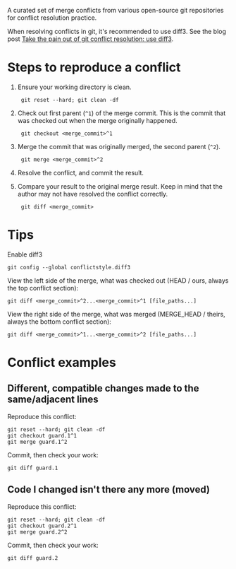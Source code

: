 A curated set of merge conflicts from various open-source git repositories for conflict resolution practice.

When resolving conflicts in git, it's recommended to use diff3.
See the blog post [Take the pain out of git conflict resolution: use diff3][blog].

[blog]: https://blog.nilbus.com/take-the-pain-out-of-git-conflict-resolution-use-diff3/

Steps to reproduce a conflict
=============================

1. Ensure your working directory is clean.

        git reset --hard; git clean -df

2. Check out first parent (`^1`) of the merge commit. This is the commit that was checked out when the merge originally happened.

        git checkout <merge_commit>^1

3. Merge the commit that was originally merged, the second parent (`^2`).

        git merge <merge_commit>^2

4. Resolve the conflict, and commit the result.

5. Compare your result to the original merge result. Keep in mind that the author may not have resolved the conflict correctly.

        git diff <merge_commit>


Tips
====

Enable diff3

    git config --global conflictstyle.diff3

View the left side of the merge, what was checked out (HEAD / ours, always the top conflict section):

    git diff <merge_commit>^2...<merge_commit>^1 [file_paths...]

View the right side of the merge, what was merged (MERGE_HEAD / theirs, always the bottom conflict section):

    git diff <merge_commit>^1...<merge_commit>^2 [file_paths...]

Conflict examples
=================

Different, compatible changes made to the same/adjacent lines
-------------------------------------------------------------

Reproduce this conflict:

    git reset --hard; git clean -df
    git checkout guard.1^1
    git merge guard.1^2

Commit, then check your work:

    git diff guard.1

<!-- Lines added to the same location; you determine order -->
<!-- ----------------------------------------------------- -->

<!-- Changes with the same intent -->
<!-- ---------------------------- -->

<!-- Apply a branch's intent to lines that didn't exist in the common ancestor -->
<!-- ------------------------------------------------------------------------- -->

<!-- Code I changed isn't there any more (removed) -->
<!-- --------------------------------------------- -->

Code I changed isn't there any more (moved)
-------------------------------------------

Reproduce this conflict:

    git reset --hard; git clean -df
    git checkout guard.2^1
    git merge guard.2^2

Commit, then check your work:

    git diff guard.2

<!-- A changed file was deleted on the other merge parent -->
<!-- ---------------------------------------------------- -->

<!-- A local variable I referenced was renamed -->
<!-- ----------------------------------------- -->

<!-- A distant method I called was refactored away / removed -->
<!-- ------------------------------------------------------- -->

<!-- A library I made a new use of was replaced with another -->
<!-- ------------------------------------------------------- -->

<!-- Rebase a merge, which results in conflicts -->
<!-- ------------------------------------------ -->

<!-- Review a simple merge conflict resolution that was done correctly -->
<!-- ----------------------------------------------------------------- -->

<!-- Indentation level change -->
<!-- ------------------------ -->

<!-- Review a merge conflict resolution that was done incorrectly -->
<!-- ------------------------------------------------------------ -->

<!-- We come up with a different resolution; both are correct -->
<!-- -------------------------------------------------------- -->

<!-- We come up with a different resolution; we discover a mistake in the pushed resolution -->
<!-- -------------------------------------------------------------------------------------- -->

<!-- Massive size: Many adjacent hunks, and compared code seems unrelated -->
<!-- -------------------------------------------------------------------- -->

<!-- DOS/UNIX line endings swapped unintentionally -->
<!-- --------------------------------------------- -->

<!-- Criss-cross merge scenario -->
<!-- -------------------------- -->

<!-- Recovering from a bad merge -->
<!-- --------------------------- -->

<!-- Recovering from committed conflict markers -->
<!-- ------------------------------------------ -->

<!-- Easiest to check out file using --ours / --theirs, then apply the other change -->
<!-- ------------------------------------------------------------------------------ -->
